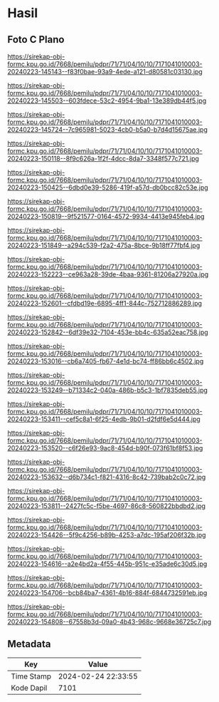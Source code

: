 # Hasil

## Foto C Plano

https://sirekap-obj-formc.kpu.go.id/7668/pemilu/pdpr/71/71/04/10/10/7171041010003-20240223-145143--f83f0bae-93a9-4ede-a121-d80581c03130.jpg

https://sirekap-obj-formc.kpu.go.id/7668/pemilu/pdpr/71/71/04/10/10/7171041010003-20240223-145503--603fdece-53c2-4954-9ba1-13e389db44f5.jpg

https://sirekap-obj-formc.kpu.go.id/7668/pemilu/pdpr/71/71/04/10/10/7171041010003-20240223-145724--7c965981-5023-4cb0-b5a0-b7d4d15675ae.jpg

https://sirekap-obj-formc.kpu.go.id/7668/pemilu/pdpr/71/71/04/10/10/7171041010003-20240223-150118--8f9c626a-1f2f-4dcc-8da7-3348f577c721.jpg

https://sirekap-obj-formc.kpu.go.id/7668/pemilu/pdpr/71/71/04/10/10/7171041010003-20240223-150425--6dbd0e39-5286-419f-a57d-db0bcc82c53e.jpg

https://sirekap-obj-formc.kpu.go.id/7668/pemilu/pdpr/71/71/04/10/10/7171041010003-20240223-150819--9f521577-0164-4572-9934-4413e945feb4.jpg

https://sirekap-obj-formc.kpu.go.id/7668/pemilu/pdpr/71/71/04/10/10/7171041010003-20240223-151849--a294c539-f2a2-475a-8bce-9b18ff77fbf4.jpg

https://sirekap-obj-formc.kpu.go.id/7668/pemilu/pdpr/71/71/04/10/10/7171041010003-20240223-152223--ce963a28-39de-4baa-9361-81206a27920a.jpg

https://sirekap-obj-formc.kpu.go.id/7668/pemilu/pdpr/71/71/04/10/10/7171041010003-20240223-152601--cfdbd19e-6895-4ff1-844c-752712886289.jpg

https://sirekap-obj-formc.kpu.go.id/7668/pemilu/pdpr/71/71/04/10/10/7171041010003-20240223-152842--6df39e32-7104-453e-bb4c-635a52eac758.jpg

https://sirekap-obj-formc.kpu.go.id/7668/pemilu/pdpr/71/71/04/10/10/7171041010003-20240223-153016--cb6a7405-fb67-4e1d-bc74-ff86bb6c4502.jpg

https://sirekap-obj-formc.kpu.go.id/7668/pemilu/pdpr/71/71/04/10/10/7171041010003-20240223-153249--b71334c2-040a-486b-b5c3-1bf7835deb55.jpg

https://sirekap-obj-formc.kpu.go.id/7668/pemilu/pdpr/71/71/04/10/10/7171041010003-20240223-153411--cef5c8a1-6f25-4edb-9b01-d2fdf6e5d444.jpg

https://sirekap-obj-formc.kpu.go.id/7668/pemilu/pdpr/71/71/04/10/10/7171041010003-20240223-153520--c6f26e93-9ac8-454d-b90f-073f61bf8f53.jpg

https://sirekap-obj-formc.kpu.go.id/7668/pemilu/pdpr/71/71/04/10/10/7171041010003-20240223-153632--d6b734c1-f821-4316-8c42-739bab2c0c72.jpg

https://sirekap-obj-formc.kpu.go.id/7668/pemilu/pdpr/71/71/04/10/10/7171041010003-20240223-153811--2427fc5c-f5be-4697-86c8-560822bbdbd2.jpg

https://sirekap-obj-formc.kpu.go.id/7668/pemilu/pdpr/71/71/04/10/10/7171041010003-20240223-154426--5f9c4256-b89b-4253-a7dc-195af206f32b.jpg

https://sirekap-obj-formc.kpu.go.id/7668/pemilu/pdpr/71/71/04/10/10/7171041010003-20240223-154616--a2e4bd2a-4f55-445b-951c-e35ade6c30d5.jpg

https://sirekap-obj-formc.kpu.go.id/7668/pemilu/pdpr/71/71/04/10/10/7171041010003-20240223-154706--bcb84ba7-4361-4b16-884f-6844732591eb.jpg

https://sirekap-obj-formc.kpu.go.id/7668/pemilu/pdpr/71/71/04/10/10/7171041010003-20240223-154808--67558b3d-09a0-4b43-968c-9668e36725c7.jpg


## Metadata

| Key        | Value               |
| ---------- | ------------------- |
| Time Stamp | 2024-02-24 22:33:55 |
| Kode Dapil | 7101                |



